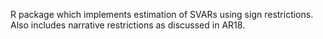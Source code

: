 R package which implements estimation of SVARs using sign restrictions. Also includes narrative restrictions as discussed in AR18.
